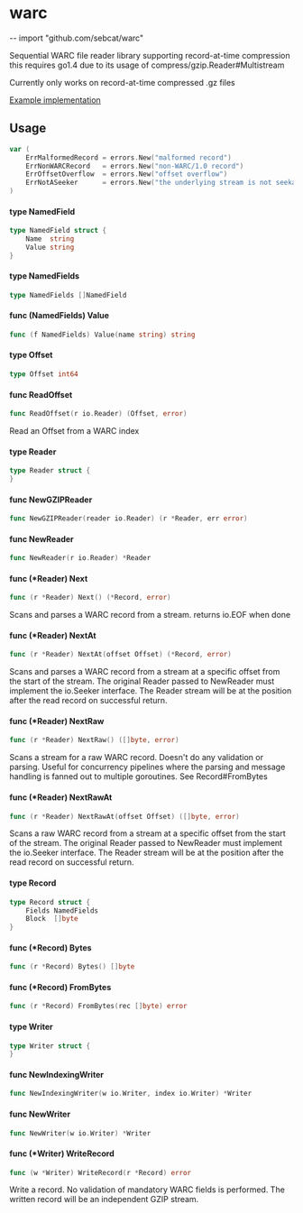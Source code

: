 # warc
--
    import "github.com/sebcat/warc"

Sequential WARC file reader library supporting record-at-time compression this
requires go1.4 due to its usage of compress/gzip.Reader#Multistream

Currently only works on record-at-time compressed .gz files

[Example implementation](https://github.com/sebcat/warc-urls)

## Usage

```go
var (
	ErrMalformedRecord = errors.New("malformed record")
	ErrNonWARCRecord   = errors.New("non-WARC/1.0 record")
	ErrOffsetOverflow  = errors.New("offset overflow")
	ErrNotASeeker      = errors.New("the underlying stream is not seekable")
)
```

#### type NamedField

```go
type NamedField struct {
	Name  string
	Value string
}
```


#### type NamedFields

```go
type NamedFields []NamedField
```


#### func (NamedFields) Value

```go
func (f NamedFields) Value(name string) string
```

#### type Offset

```go
type Offset int64
```


#### func  ReadOffset

```go
func ReadOffset(r io.Reader) (Offset, error)
```
Read an Offset from a WARC index

#### type Reader

```go
type Reader struct {
}
```


#### func  NewGZIPReader

```go
func NewGZIPReader(reader io.Reader) (r *Reader, err error)
```

#### func  NewReader

```go
func NewReader(r io.Reader) *Reader
```

#### func (*Reader) Next

```go
func (r *Reader) Next() (*Record, error)
```
Scans and parses a WARC record from a stream. returns io.EOF when done

#### func (*Reader) NextAt

```go
func (r *Reader) NextAt(offset Offset) (*Record, error)
```
Scans and parses a WARC record from a stream at a specific offset from the start
of the stream. The original Reader passed to NewReader must implement the
io.Seeker interface. The Reader stream will be at the position after the read
record on successful return.

#### func (*Reader) NextRaw

```go
func (r *Reader) NextRaw() ([]byte, error)
```
Scans a stream for a raw WARC record. Doesn't do any validation or parsing.
Useful for concurrency pipelines where the parsing and message handling is
fanned out to multiple goroutines. See Record#FromBytes

#### func (*Reader) NextRawAt

```go
func (r *Reader) NextRawAt(offset Offset) ([]byte, error)
```
Scans a raw WARC record from a stream at a specific offset from the start of the
stream. The original Reader passed to NewReader must implement the io.Seeker
interface. The Reader stream will be at the position after the read record on
successful return.

#### type Record

```go
type Record struct {
	Fields NamedFields
	Block  []byte
}
```


#### func (*Record) Bytes

```go
func (r *Record) Bytes() []byte
```

#### func (*Record) FromBytes

```go
func (r *Record) FromBytes(rec []byte) error
```

#### type Writer

```go
type Writer struct {
}
```


#### func  NewIndexingWriter

```go
func NewIndexingWriter(w io.Writer, index io.Writer) *Writer
```

#### func  NewWriter

```go
func NewWriter(w io.Writer) *Writer
```

#### func (*Writer) WriteRecord

```go
func (w *Writer) WriteRecord(r *Record) error
```
Write a record. No validation of mandatory WARC fields is performed. The written
record will be an independent GZIP stream.
